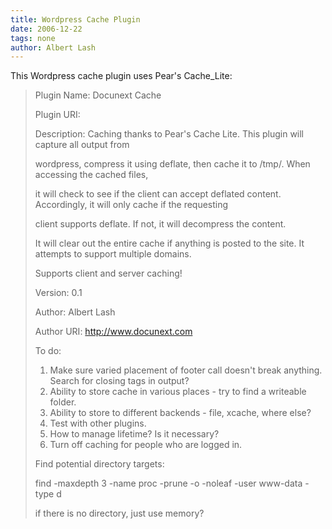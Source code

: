 ```yaml
---
title: Wordpress Cache Plugin
date: 2006-12-22
tags: none
author: Albert Lash
---
```

This Wordpress cache plugin uses Pear's Cache_Lite:

<blockquote>Plugin Name: Docunext Cache

Plugin URI:

Description: Caching thanks to Pear's Cache Lite. This plugin will capture all output from

wordpress, compress it using deflate, then cache it to /tmp/. When accessing the cached files,

it will check to see if the client can accept deflated content. Accordingly, it will only cache if the requesting

client supports deflate. If not, it will decompress the content.

It will clear out the entire cache if anything is posted to the site. It attempts to support multiple domains.

Supports client and server caching!

Version: 0.1

Author: Albert Lash

Author URI: http://www.docunext.com

To do:

1. Make sure varied placement of footer call doesn't break anything. Search for closing tags in output?
2. Ability to store cache in various places - try to find a writeable folder.
3. Ability to store to different backends - file, xcache, where else?
4. Test with other plugins.
5. How to manage lifetime? Is it necessary?
6. Turn off caching for people who are logged in.

Find potential directory targets:

find -maxdepth 3 -name proc -prune -o -noleaf -user www-data -type d

if there is no directory, just use memory?</blockquote>

